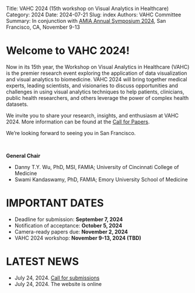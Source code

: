 Title: VAHC 2024 (15th workshop on Visual Analytics in Healthcare)
Category: 2024
Date: 2024-07-21
Slug: index
Authors: VAHC Committee
Summary: In conjunction with [AMIA Annual Symposium 2024](https://amia.org/education-events/amia-2024-annual-symposium), San Francisco, CA, November 9-13


Welcome to VAHC 2024!
=====================

Now in its 15th year, the Workshop on Visual Analytics in Healthcare (VAHC) is the premier research event exploring the application of data visualization and visual analytics to biomedicine. VAHC 2024 will bring together medical experts, leading scientists, and visionaries to discuss opportunities and challenges in using visual analytics techniques to help patients, clinicians, public health researchers, and others leverage the power of complex health datasets.

We invite you to share your research, insights, and enthusiasm at VAHC 2024. More information can be found at the [Call for Papers](./call-for-papers.html).

We’re looking forward to seeing you in San Francisco.

<br>

**General Chair**

- Danny T.Y. Wu, PhD, MSI, FAMIA; University of Cincinnati College of Medicine
- Swami Kandaswamy, PhD, FAMIA; Emory University School of Medicine



IMPORTANT DATES
===============

- Deadline for submission: **September 7, 2024**
- Notification of acceptance: **October 5, 2024**
- Camera-ready papers due: **November 2, 2024**
- VAHC 2024 workshop: **November 9-13, 2024 (TBD)**



LATEST NEWS
===========
- July 24, 2024. [Call for submissions](./call-for-papers.html)
- July 24, 2024. The website is online 
